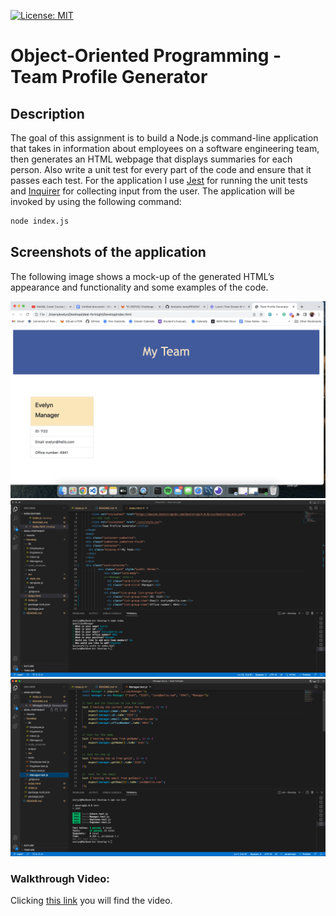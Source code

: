 [![License: MIT](https://img.shields.io/badge/License-MIT-yellow.svg)](https://opensource.org/licenses/MIT)

# Object-Oriented Programming - Team Profile Generator

## Description

The goal of this assignment is to build a Node.js command-line application that takes in information about employees on a software engineering team, then generates an HTML webpage that displays summaries for each person. Also write a unit test for every part of the code and ensure that it passes each test.
For the application I use [Jest](https://www.npmjs.com/package/jest) for running the unit tests and [Inquirer](https://www.npmjs.com/package/inquirer) for collecting input from the user. The application will be invoked by using the following command:

```bash
node index.js
```

## Screenshots of the application

The following image shows a mock-up of the generated HTML’s appearance and functionality and some examples of the code.

![HTML webpage titled “My Team”](./Assets/html-webpage.png)
![Questions](./Assets/questions.png)
![Tests](./Assets/tests.png)

### Walkthrough Video:

Clicking [this link](https://loom.com/share/61a346a42f814eeb93a88da43090677e) you will find the video.


